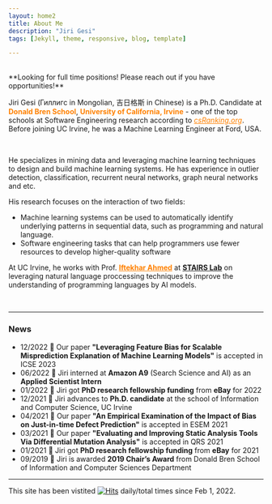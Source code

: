 ```yaml
---
layout: home2
title: About Me
description: "Jiri Gesi"
tags: [Jekyll, theme, responsive, blog, template]

---
```



<br />
**Looking for full time positions! Please reach out if you have opportunities!**

Jiri Gesi (Гиллигс in Mongolian, 吉日格斯 in Chinese) is a Ph.D. Candidate at <a style="color:rgb(255,128,0)">**Donald Bren School**</a>,  <a style="color:rgb(255,128,0)">**University of California, Irvine**</a> - one of the top schools at Software Engineering research according to <a href="http://csrankings.org/#/index?soft&us" style="color:rgb(255,128,0)">*csRanking.org*</a>. Before joining UC Irvine, he was a Machine Learning Engineer at Ford, USA. 

<br />

He specializes in mining data and leveraging machine learning techniques to design and build machine learning systems. He has experience in outlier detection, classification, recurrent neural networks, graph neural networks and etc. 

His research focuses on the interaction of two fields:

- Machine learning systems can be used to automatically identify underlying patterns in sequential data, such as programming and natural language.
- Software engineering tasks that can help programmers use fewer resources to develop higher-quality software

At UC Irvine, he works with Prof. <a href="https://scholar.google.com/citations?user=_TdMD7sAAAAJ&hl=en" target="_blank" style="color:rgb(255,128,0)">**Iftekhar Ahmed**</a> at <a href="http://stairs.ics.uci.edu/" target="_blank">**STAIRS Lab**</a> on leveraging natural language proccessing techniques to improve the understanding of programming languages by AI models.

<br />

---
### News

- 12/2022 📢 Our paper **"Leveraging Feature Bias for Scalable Misprediction Explanation of Machine Learning Models"** is accepted in ICSE 2023
- 06/2022 📢 Jiri interned at **Amazon A9** (Search Science and AI) as an **Applied Scientist Intern**  
- 01/2022 📢 Jiri got **PhD research fellowship funding** from **eBay** for 2022
- 12/2021 📢 Jiri advances to **Ph.D. candidate** at the school of Information and Computer Science, UC Irvine
- 04/2021 📢 Our paper **"An Empirical Examination of the Impact of Bias on Just-in-time Defect Prediction"** is accepted in ESEM 2021
- 03/2021 📢 Our paper **"Evaluating and Improving Static Analysis Tools Via Differential Mutation Analysis"** is accepted in QRS 2021
- 01/2021 📢 Jiri got **PhD research fellowship funding** from **eBay** for 2021
- 09/2019 📢 Jiri is awarded **2019 Chair’s Award** from Donald Bren School of Information and Computer Sciences Department

---

This site has been vistited 
[![Hits](https://hits.seeyoufarm.com/api/count/incr/badge.svg?url=https%3A%2F%2Fjirigesi.github.io&count_bg=%2379C83D&title_bg=%23555555&icon=&icon_color=%23E7E7E7&title=&edge_flat=false)](https://hits.seeyoufarm.com)
daily/total times since Feb 1, 2022. 
